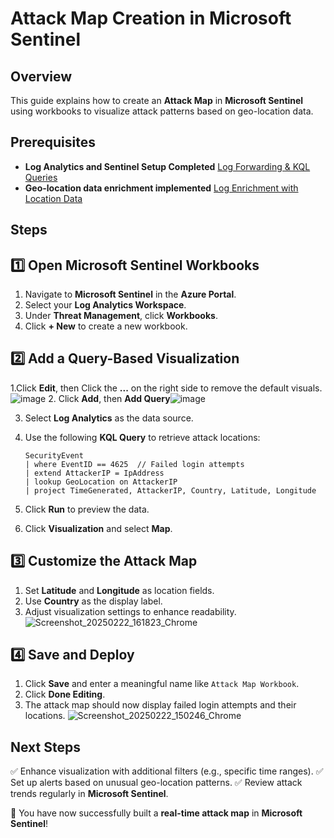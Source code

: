 # Attack Map Creation in Microsoft Sentinel

## Overview
This guide explains how to create an **Attack Map** in **Microsoft Sentinel** using workbooks to visualize attack patterns based on geo-location data.

## Prerequisites
- **Log Analytics and Sentinel Setup Completed** [Log Forwarding & KQL Queries](log-forward-kql.md)
- **Geo-location data enrichment implemented** [Log Enrichment with Location Data](log-enrichment-location-data.md)

## Steps

## 1️⃣ Open Microsoft Sentinel Workbooks
1. Navigate to **Microsoft Sentinel** in the **Azure Portal**.
2. Select your **Log Analytics Workspace**.
3. Under **Threat Management**, click **Workbooks**.
4. Click **+ New** to create a new workbook.

## 2️⃣ Add a Query-Based Visualization
1.Click **Edit**, then Click the **...** on the right side to remove the default visuals.
![image](https://github.com/user-attachments/assets/b6fa1527-8a4c-4103-a7f8-51d586f9331d)
2. Click **Add**, then **Add Query**![image](https://github.com/user-attachments/assets/5ab0c733-20bd-46fe-bb0e-cf9f02cd6c74)

3. Select **Log Analytics** as the data source.
4. Use the following **KQL Query** to retrieve attack locations:

   ```kql
   SecurityEvent
   | where EventID == 4625  // Failed login attempts
   | extend AttackerIP = IpAddress
   | lookup GeoLocation on AttackerIP
   | project TimeGenerated, AttackerIP, Country, Latitude, Longitude
   ```

4. Click **Run** to preview the data.
5. Click **Visualization** and select **Map**.

## 3️⃣ Customize the Attack Map
1. Set **Latitude** and **Longitude** as location fields.
2. Use **Country** as the display label.
3. Adjust visualization settings to enhance readability.
![Screenshot_20250222_161823_Chrome](https://github.com/user-attachments/assets/5002cc87-2b33-4c1e-886e-7c1f4e905df4)


## 4️⃣ Save and Deploy
1. Click **Save** and enter a meaningful name like `Attack Map Workbook`.
2. Click **Done Editing**.
3. The attack map should now display failed login attempts and their locations.
![Screenshot_20250222_150246_Chrome](https://github.com/user-attachments/assets/a007e01c-ca0c-4c02-a70c-cae4a17d66e5)

## Next Steps
✅ Enhance visualization with additional filters (e.g., specific time ranges).
✅ Set up alerts based on unusual geo-location patterns.
✅ Review attack trends regularly in **Microsoft Sentinel**.

🚀 You have now successfully built a **real-time attack map** in **Microsoft Sentinel**!
